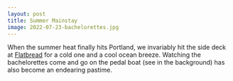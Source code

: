 ```yaml
---
layout: post
title: Summer Mainstay
image: 2022-07-23-bachelorettes.jpg
---
```


When the summer heat finally hits Portland, we invariably hit the side deck 
at [Flatbread](https://flatbreadcompany.com/locations/portland-me/) for a cold 
one and a cool ocean breeze. Watching the bachelorettes come and go on the pedal boat 
(see in the background) has also become an endearing pastime. 
